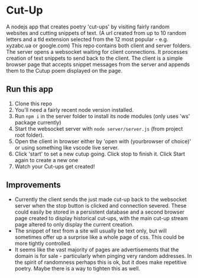 # Cut-Up

A nodejs app that creates poetry 'cut-ups' by visiting fairly random websites and cutting snippets of text.
(A url created from up to 10 random letters and a tld extension selected from the 12 most popular - e.g. xyzabc.ua or google.com)
This repo contains both client and server folders.
The server opens a websocket waiting for client connections. It processes creation of text snippets to send back to the client.
The client is a simple browser page that accepts snippet messages from the server and appends them to the Cutup poem displayed on the page.

## Run this app

1. Clone this repo
2. You'll need a fairly recent node version installed.
3. Run `npm i` in the server folder to install its node modules (only uses 'ws' package currently)
4. Start the websocket server with `node server/server.js` (from project root folder).
5. Open the client in browser either by 'open with (yourbrowser of choice)' or using something like vscode live server.
6. Click 'start' to set a new cutup going. Click stop to finish it. Click Start again to create a new one
7. Watch your Cut-ups get created!

## Improvements

* Currently the client sends the just made cut-up back to the websocket server when the stop button is clicked and connection severed. These could easily be stored in a persistent database and a second browser page created to display historical cut-ups, with the main cut-up stream page altered to only display the current creation.
* The snippet of text from a site will usually be text only, but will sometimes offer up a surprise like a whole page of css. This could be more tightly controlled.
* It seems like the vast majority of pages are advertisements that the domain is for sale - particularly when pinging very random addresses. In the spirit of randomness perhaps this is ok, but it does make repetitive poetry. Maybe there is a way to tighten this as well.
